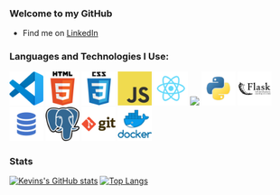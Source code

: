 ### Welcome to my GitHub

- Find me on <a href="https://www.linkedin.com/in/kevin-pitzer/">LinkedIn</a>

### [](https://github.com/kevkodes/kevkodes/#languagesandtechnologies)Languages and Technologies I Use:
<img height="60" src='https://raw.githubusercontent.com/github/explore/80688e429a7d4ef2fca1e82350fe8e3517d3494d/topics/visual-studio-code/visual-studio-code.png'> <addr>
<img height="60" src='https://raw.githubusercontent.com/github/explore/80688e429a7d4ef2fca1e82350fe8e3517d3494d/topics/html/html.png'> <addr>
<img height="60" src='https://raw.githubusercontent.com/github/explore/80688e429a7d4ef2fca1e82350fe8e3517d3494d/topics/css/css.png'> <addr>
<img height="60" src='https://raw.githubusercontent.com/github/explore/80688e429a7d4ef2fca1e82350fe8e3517d3494d/topics/javascript/javascript.png'> <addr>
<img height="60" src='https://raw.githubusercontent.com/github/explore/80688e429a7d4ef2fca1e82350fe8e3517d3494d/topics/react/react.png'> <addr>
<img height="60" src='(https://raw.githubusercontent.com/github/explore/80688e429a7d4ef2fca1e82350fe8e3517d3494d/topics/nodejs/nodejs.png'> <addr>
<img height="60" src='https://raw.githubusercontent.com/github/explore/80688e429a7d4ef2fca1e82350fe8e3517d3494d/topics/python/python.png'> <addr>
<img height="60" src='https://raw.githubusercontent.com/github/explore/80688e429a7d4ef2fca1e82350fe8e3517d3494d/topics/flask/flask.png'> <addr>
<img height="60" src='https://raw.githubusercontent.com/github/explore/80688e429a7d4ef2fca1e82350fe8e3517d3494d/topics/sql/sql.png'> <addr>
<img height="60" src='https://raw.githubusercontent.com/github/explore/80688e429a7d4ef2fca1e82350fe8e3517d3494d/topics/postgresql/postgresql.png'> <addr>
<img height="60" src='https://raw.githubusercontent.com/github/explore/80688e429a7d4ef2fca1e82350fe8e3517d3494d/topics/git/git.png'> <addr>
<img height="60" src='https://raw.githubusercontent.com/github/explore/80688e429a7d4ef2fca1e82350fe8e3517d3494d/topics/docker/docker.png'> <addr>

### Stats
[![Kevins's GitHub stats](https://github-readme-stats.vercel.app/api?username=kevkodes&theme=merko)](https://github.com/kevkodes/github-readme-stats)
[![Top Langs](https://github-readme-stats.vercel.app/api/top-langs/?username=kevkodes&theme=merko&layout=compact)](https://github.com/kevkodes/github-readme-stats)
